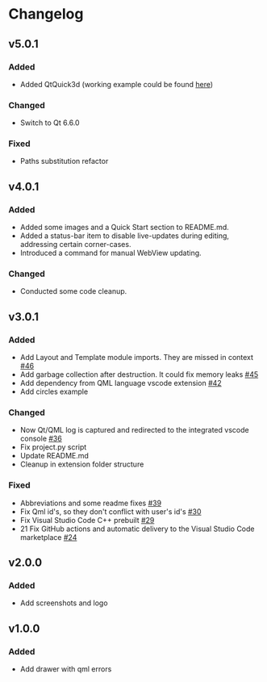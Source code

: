# Changelog

## v5.0.1

### Added

* Added QtQuick3d (working example could be found [here](https://doc.qt.io/qt-6/qtquick3d-intro-main-qml.html))

### Changed

* Switch to Qt 6.6.0

### Fixed

* Paths substitution refactor

## v4.0.1

### Added

* Added some images and a Quick Start section to README.md.
* Added a status-bar item to disable live-updates during editing, addressing
  certain corner-cases.
* Introduced a command for manual WebView updating.

### Changed

* Conducted some code cleanup.

## v3.0.1

### Added

* Add Layout and Template module imports. They are missed in context [#46](https://github.com/SavenkovIgor/QmlSandboxExtension/pull/46)
* Add garbage collection after destruction. It could fix memory leaks [#45](https://github.com/SavenkovIgor/QmlSandboxExtension/pull/45)
* Add dependency from QML language vscode extension [#42](https://github.com/SavenkovIgor/QmlSandboxExtension/pull/42)
* Add circles example

### Changed

* Now Qt/QML log is captured and redirected to the integrated vscode console [#36](https://github.com/SavenkovIgor/QmlSandboxExtension/pull/36)
* Fix project.py script
* Update README.md
* Cleanup in extension folder structure

### Fixed

* Abbreviations and some readme fixes [#39](https://github.com/SavenkovIgor/QmlSandboxExtension/pull/39)
* Fix Qml id's, so they don't conflict with user's id's [#30](https://github.com/SavenkovIgor/QmlSandboxExtension/pull/30)
* Fix Visual Studio Code C++ prebuilt [#29](https://github.com/SavenkovIgor/QmlSandboxExtension/pull/29)
* 21 Fix GitHub actions and automatic delivery to the Visual Studio Code
  marketplace [#24](https://github.com/SavenkovIgor/QmlSandboxExtension/pull/24)

## v2.0.0

### Added

* Add screenshots and logo

## v1.0.0

### Added

* Add drawer with qml errors
